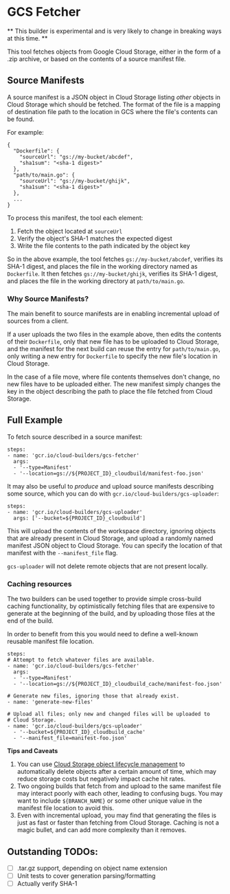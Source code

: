 # GCS Fetcher

** This builder is experimental and is very likely to change in breaking ways at
this time. **

This tool fetches objects from Google Cloud Storage, either in the form of a
.zip archive, or based on the contents of a source manifest file.

## Source Manifests

A source manifest is a JSON object in Cloud Storage listing *other* objects in
Cloud Storage which should be fetched. The format of the file is a mapping of
destination file path to the location in GCS where the file's contents can be
found.

For example:

```
{
  "Dockerfile": {
    "sourceUrl": "gs://my-bucket/abcdef",
    "sha1sum": "<sha-1 digest>"
  },
  "path/to/main.go": {
    "sourceUrl": "gs://my-bucket/ghijk",
    "sha1sum": "<sha-1 digest>"
  },
  ...
}
```

To process this manifest, the tool each element:

1. Fetch the object located at `sourceUrl`
1. Verify the object's SHA-1 matches the expected digest
1. Write the file contents to the path indicated by the object key

So in the above example, the tool fetches `gs://my-bucket/abcdef`, verifies its
SHA-1 digest, and places the file in the working directory named as
`Dockerfile`. It then fetches `gs://my-bucket/ghijk`, verifies its SHA-1 digest,
and places the file in the working directory at `path/to/main.go`.

### Why Source Manifests?

The main benefit to source manifests are in enabling incremental upload of
sources from a client.

If a user uploads the two files in the example above, then edits the contents of
their `Dockerfile`, only that new file has to be uploaded to Cloud Storage, and
the manifest for the next build can reuse the entry for `path/to/main.go`,
only writing a new entry for `Dockerfile` to specify the new file's location in
Cloud Storage.

In the case of a file move, where file contents themselves don't change, no new
files have to be uploaded either. The new manifest simply changes the key in the
object describing the path to place the file fetched from Cloud Storage.

## Full Example

To fetch source described in a source manifest:

```
steps:
- name: 'gcr.io/cloud-builders/gcs-fetcher'
  args:
  - '--type=Manifest'
  - '--location=gs://${PROJECT_ID}_cloudbuild/manifest-foo.json'
```


It may also be useful to _produce_ and upload source manifests describing some
source, which you can do with `gcr.io/cloud-builders/gcs-uploader`:

```
steps:
- name: 'gcr.io/cloud-builders/gcs-uploader'
  args: ['--bucket=${PROJECT_ID}_cloudbuild']
```

This will upload the contents of the workspace directory, ignoring objects that
are already present in Cloud Storage, and upload a randomly named manifest JSON
object to Cloud Storage. You can specify the location of that manifest with the
`--manifest_file` flag.

`gcs-uploader` will not delete remote objects that are not present locally.

### Caching resources

The two builders can be used together to provide simple cross-build caching
functionality, by optimistically fetching files that are expensive to generate
at the beginning of the build, and by uploading those files at the end of the
build.

In order to benefit from this you would need to define a well-known reusable
manifest file location.

```
steps:
# Attempt to fetch whatever files are available.
- name: 'gcr.io/cloud-builders/gcs-fetcher'
  args:
  - '--type=Manifest'
  - '--location=gs://${PROJECT_ID}_cloudbuild_cache/manifest-foo.json'

# Generate new files, ignoring those that already exist.
- name: 'generate-new-files'

# Upload all files; only new and changed files will be uploaded to
# Cloud Storage.
- name: 'gcr.io/cloud-builders/gcs-uploader'
  - '--bucket=${PROJECT_ID}_cloudbuild_cache'
  - '--manifest_file=manifest-foo.json'
```

**Tips and Caveats**

1. You can use [Cloud Storage object lifecycle
   management](https://cloud.google.com/storage/docs/lifecycle) to automatically
   delete objects after a certain amount of time, which may reduce storage costs
   but negatively impact cache hit rates.
1. Two ongoing builds that fetch from and upload to the same manifest file may
   interact poorly with each other, leading to confusing bugs. You may want to
   include `${BRANCH_NAME}` or some other unique value in the manifest file
   location to avoid this.
1. Even with incremental upload, you may find that generating the files is just
   as fast or faster than fetching from Cloud Storage. Caching is not a magic
   bullet, and can add more complexity than it removes.

## Outstanding TODOs:

- [ ] .tar.gz support, depending on object name extension
- [ ] Unit tests to cover generation parsing/formatting
- [ ] Actually verify SHA-1

